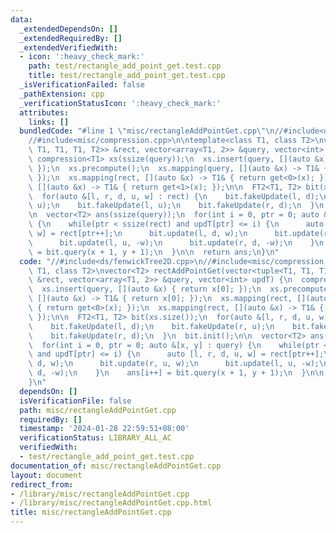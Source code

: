 ```yaml
---
data:
  _extendedDependsOn: []
  _extendedRequiredBy: []
  _extendedVerifiedWith:
  - icon: ':heavy_check_mark:'
    path: test/rectangle_add_point_get.test.cpp
    title: test/rectangle_add_point_get.test.cpp
  _isVerificationFailed: false
  _pathExtension: cpp
  _verificationStatusIcon: ':heavy_check_mark:'
  attributes:
    links: []
  bundledCode: "#line 1 \"misc/rectangleAddPointGet.cpp\"\n//#include<ds/fenwickTree2D.cpp>\n\
    //#include<misc/compression.cpp>\n\ntemplate<class T1, class T2>\nvector<T2> rectAddPointGet(vector<tuple<T1,\
    \ T1, T1, T1, T2>> &rect, vector<array<T1, 2>> &query, vector<int> updT) {\n \
    \ compression<T1> xs(ssize(query));\n  xs.insert(query, [](auto &x) { return x[0];\
    \ });\n  xs.precompute();\n  xs.mapping(query, [](auto &x) -> T1& { return x[0];\
    \ });\n  xs.mapping(rect, [](auto &x) -> T1& { return get<0>(x); });\n  xs.mapping(rect,\
    \ [](auto &x) -> T1& { return get<1>(x); });\n\n  FT2<T1, T2> bit(xs.size());\n\
    \  for(auto &[l, r, d, u, w] : rect) {\n    bit.fakeUpdate(l, d);\n    bit.fakeUpdate(r,\
    \ u);\n    bit.fakeUpdate(l, u);\n    bit.fakeUpdate(r, d);\n  }\n  bit.init();\n\
    \n  vector<T2> ans(ssize(query));\n  for(int i = 0, ptr = 0; auto &[x, y] : query)\
    \ {\n    while(ptr < ssize(rect) and updT[ptr] <= i) {\n      auto [l, r, d, u,\
    \ w] = rect[ptr++];\n      bit.update(l, d, w);\n      bit.update(r, u, w);\n\
    \      bit.update(l, u, -w);\n      bit.update(r, d, -w);\n    }\n    ans[i++]\
    \ = bit.query(x + 1, y + 1);\n  }\n\n  return ans;\n}\n"
  code: "//#include<ds/fenwickTree2D.cpp>\n//#include<misc/compression.cpp>\n\ntemplate<class\
    \ T1, class T2>\nvector<T2> rectAddPointGet(vector<tuple<T1, T1, T1, T1, T2>>\
    \ &rect, vector<array<T1, 2>> &query, vector<int> updT) {\n  compression<T1> xs(ssize(query));\n\
    \  xs.insert(query, [](auto &x) { return x[0]; });\n  xs.precompute();\n  xs.mapping(query,\
    \ [](auto &x) -> T1& { return x[0]; });\n  xs.mapping(rect, [](auto &x) -> T1&\
    \ { return get<0>(x); });\n  xs.mapping(rect, [](auto &x) -> T1& { return get<1>(x);\
    \ });\n\n  FT2<T1, T2> bit(xs.size());\n  for(auto &[l, r, d, u, w] : rect) {\n\
    \    bit.fakeUpdate(l, d);\n    bit.fakeUpdate(r, u);\n    bit.fakeUpdate(l, u);\n\
    \    bit.fakeUpdate(r, d);\n  }\n  bit.init();\n\n  vector<T2> ans(ssize(query));\n\
    \  for(int i = 0, ptr = 0; auto &[x, y] : query) {\n    while(ptr < ssize(rect)\
    \ and updT[ptr] <= i) {\n      auto [l, r, d, u, w] = rect[ptr++];\n      bit.update(l,\
    \ d, w);\n      bit.update(r, u, w);\n      bit.update(l, u, -w);\n      bit.update(r,\
    \ d, -w);\n    }\n    ans[i++] = bit.query(x + 1, y + 1);\n  }\n\n  return ans;\n\
    }\n"
  dependsOn: []
  isVerificationFile: false
  path: misc/rectangleAddPointGet.cpp
  requiredBy: []
  timestamp: '2024-01-28 22:59:51+08:00'
  verificationStatus: LIBRARY_ALL_AC
  verifiedWith:
  - test/rectangle_add_point_get.test.cpp
documentation_of: misc/rectangleAddPointGet.cpp
layout: document
redirect_from:
- /library/misc/rectangleAddPointGet.cpp
- /library/misc/rectangleAddPointGet.cpp.html
title: misc/rectangleAddPointGet.cpp
---
```

